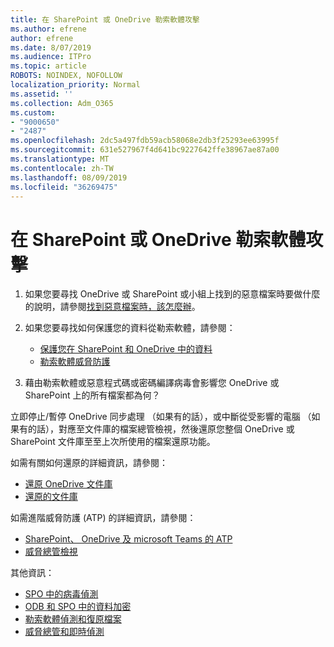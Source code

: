 ```yaml
---
title: 在 SharePoint 或 OneDrive 勒索軟體攻擊
ms.author: efrene
author: efrene
ms.date: 8/07/2019
ms.audience: ITPro
ms.topic: article
ROBOTS: NOINDEX, NOFOLLOW
localization_priority: Normal
ms.assetid: ''
ms.collection: Adm_O365
ms.custom:
- "9000650"
- "2487"
ms.openlocfilehash: 2dc5a497fdb59acb58068e2db3f25293ee63995f
ms.sourcegitcommit: 631e527967f4d641bc9227642ffe38967ae87a00
ms.translationtype: MT
ms.contentlocale: zh-TW
ms.lasthandoff: 08/09/2019
ms.locfileid: "36269475"
---
```

# <a name="ransomware-attack-in-sharepoint-or-onedrive"></a>在 SharePoint 或 OneDrive 勒索軟體攻擊

1.  如果您要尋找 OneDrive 或 SharePoint 或小組上找到的惡意檔案時要做什麼的說明，請參閱[找到惡意檔案時，該怎麼辦](https://support.office.com/en-ie/article/what-to-do-when-a-malicious-file-is-found-in-sharepoint-online-onedrive-or-microsoft-teams-01e902ad-a903-4e0f-b093-1e1ac0c37ad2)。
2. 如果您要尋找如何保護您的資料從勒索軟體，請參閱：
    - [保護您在 SharePoint 和 OneDrive 中的資料](https://docs.microsoft.com/sharepoint/safeguarding-your-data) 
    - [勒索軟體威脅防護](https://docs.microsoft.com/windows/security/threat-protection/intelligence/ransomware-malware)    

3.  藉由勒索軟體或惡意程式碼或密碼編譯病毒會影響您 OneDrive 或 SharePoint 上的所有檔案都為何？ 

立即停止/暫停 OneDrive 同步處理 （如果有的話），或中斷從受影響的電腦 （如果有的話），對應至文件庫的檔案總管檢視，然後還原您整個 OneDrive 或 SharePoint 文件庫至至上次所使用的檔案還原功能。 

如需有關如何還原的詳細資訊，請參閱：

- [還原 OneDrive 文件庫](https://support.office.com/article/restore-your-onedrive-fa231298-759d-41cf-bcd0-25ac53eb8a150)
- [還原的文件庫](https://support.office.com/article/restore-a-document-library-317791c3-8bd0-4dfd-8254-3ca90883d39a?ui=en-US&rs=en-US&ad=US)

如需進階威脅防護 (ATP) 的詳細資訊，請參閱：
- [SharePoint、 OneDrive 及 microsoft Teams 的 ATP](https://docs.microsoft.com/en-us/office365/securitycompliance/atp-for-spo-odb-and-teams)
- [威脅總管檢視](https://docs.microsoft.com/en-us/office365/securitycompliance/threat-explorer-views)

其他資訊：

- [SPO 中的病毒偵測](https://docs.microsoft.com/en-us/office365/securitycompliance/virus-detection-in-spo)</br>
- [ODB 和 SPO 中的資料加密](https://docs.microsoft.com/en-us/office365/securitycompliance/data-encryption-in-odb-and-spo)</br>
- [勒索軟體偵測和復原檔案](https://support.office.com/article/Ransomware-detection-and-recovering-your-files-0d90ec50-6bfd-40f4-acc7-b8c12c73637f)</br>
- [威脅總管和即時偵測](https://docs.microsoft.com/en-us/office365/securitycompliance/threat-explorer-views)